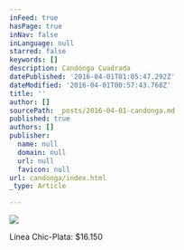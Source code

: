 ```yaml
---
inFeed: true
hasPage: true
inNav: false
inLanguage: null
starred: false
keywords: []
description: Candónga Cuadrada
datePublished: '2016-04-01T01:05:47.292Z'
dateModified: '2016-04-01T00:57:43.768Z'
title: ''
author: []
sourcePath: _posts/2016-04-01-candonga.md
published: true
authors: []
publisher:
  name: null
  domain: null
  url: null
  favicon: null
url: candonga/index.html
_type: Article

---
```

![](https://the-grid-user-content.s3-us-west-2.amazonaws.com/2fa38254-6c61-4a72-97f2-3447fe6a3269.png)

Línea Chic-Plata: $16.150